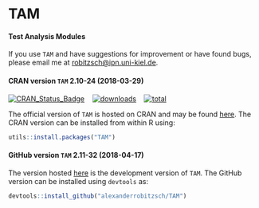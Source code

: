 # TAM
#### Test Analysis Modules


If you use `TAM` and have suggestions for improvement or have found bugs, please email me at robitzsch@ipn.uni-kiel.de.

#### CRAN version `TAM` 2.10-24 (2018-03-29)

[![CRAN_Status_Badge](http://www.r-pkg.org/badges/version/TAM)](https://cran.r-project.org/package=TAM)
&#160;&#160;
[![downloads](http://cranlogs.r-pkg.org/badges/TAM)](http://cranlogs.r-pkg.org/)
&#160;&#160;
[![total](http://cranlogs.r-pkg.org/badges/grand-total/TAM)](http://cranlogs.r-pkg.org/)

The official version of `TAM` is hosted on CRAN and may be found [here](https://cran.r-project.org/package=TAM). 
The CRAN version can be installed from within R using:

```r
utils::install.packages("TAM")
```

#### GitHub version `TAM` 2.11-32 (2018-04-17)

The version hosted [here](https://github.com/alexanderrobitzsch/TAM) is the development version of `TAM`. 
The GitHub version can be installed using `devtools` as:

```r
devtools::install_github("alexanderrobitzsch/TAM")
```
